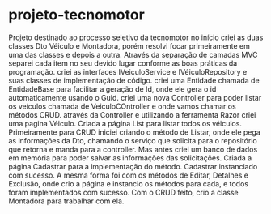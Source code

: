 # projeto-tecnomotor
Projeto destinado ao processo seletivo da tecnomotor
no início criei as duas classes Dto Véiculo e Montadora, porém resolvi focar primeiramente em uma das classes e depois a outra.
Através da separação de camadas MVC separei cada item no seu devido lugar conforme as boas práticas da programação.
criei as interfaces IVeiculoService e IVéiculoRepository e suas classes de implementação de código.
criei uma Entidade chamada de EntidadeBase para facilitar a geração de Id, onde ele gera o id automaticamente usando o Guid.
criei uma nova Controller para poder listar os veículos chamada de VeiculoCOntroller e onde vamos chamar os métodos CRUD.
através da Controller e utilizando a ferramenta Razor criei uma pagina Véiculo.
Criada a página List para listar todos os véiculos.
Primeiramente para CRUD iniciei criando o método de Listar, onde ele pega as informações da Dto, chamando o serviço que solicita para o repositório que retorna e manda para a controller.
Mas antes criei um banco de dados em memória para poder salvar as informações das solicitações.
Criada a página Cadastrar para a implementação do método.
Cadastrar instanciado com sucesso.
A mesma forma foi com os métodos de Editar, Detalhes e Exclusão, onde crio a página e instancio os métodos para cada, e todos foram implementados com sucesso.
Com o CRUD feito, crio a classe Montadora para trabalhar com ela.
